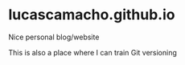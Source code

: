 # lucascamacho.github.io
Nice personal blog/website

This is also a place where I can train Git versioning

